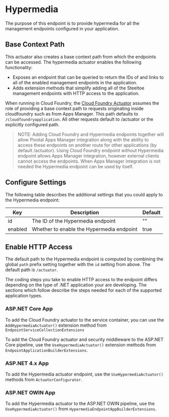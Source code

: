 # Hypermedia

The purpose of this endpoint is to provide hypermedia for all the management endpoints configured in your application.

## Base Context Path

This actuator also creates a base context path from which the endpoints can be accessed. The hypermedia actuator enables the following functionality:  
  
* Exposes an endpoint that can be queried to return the IDs of and links to all of the enabled management endpoints in the application.
* Adds extension methods that simplify adding all of the Steeltoe management endpoints with HTTP access to the application.

When running in Cloud Foundry, the [Cloud Foundry Actuator](cloud-foundry) assumes the role of providing a base context path to requests originating inside cloudfoundry such as from Apps Manager. This path defaults to `/cloudfoundryapplication`. All other requests default to /actuator or the explicitly configured path. 

>NOTE: Adding Cloud Foundry and Hypermedia endpoints together will allow Pivotal Apps Manager integration along with the ability to access these endpoints on another route for other applications (by default /actuator). Using Cloud Foundry endpoint without Hypermedia endpoint allows Apps Manager integration, however  external clients cannot access the endpoints.  When Apps Manager integration is not needed the Hypermedia endpoint can be used by itself.

## Configure Settings

The following table describes the additional settings that you could apply to the Hypermedia endpoint:

|Key|Description|Default|
|---|---|---|
|id|The ID of the Hypermedia endpoint|""|
|enabled|Whether to enable the Hypermedia endpoint|true|

## Enable HTTP Access

The default path to the Hypermedia endpoint is computed by combining the global `path` prefix setting together with the `id` setting from above. The default path is `/actuator`.

The coding steps you take to enable HTTP access to the endpoint differs depending on the type of .NET application your are developing.  The sections which follow describe the steps needed for each of the supported application types.

### ASP.NET Core App

To add the Cloud Foundry actuator to the service container, you can use the `AddHypermediaActuator()` extension method from `EndpointServiceCollectionExtensions`

To add the Cloud Foundry actuator and security middleware to the ASP.NET Core pipeline, use the `UseHypermediaActuator()`  extension methods from `EndpointApplicationBuilderExtensions`.

### ASP.NET 4.x App

To add the Hypermedia actuator endpoint, use the `UseHypermediaActuator()` methods from `ActuatorConfigurator`.

### ASP.NET OWIN App

To add the Hypermedia actuator to the ASP.NET OWIN pipeline, use the `UseHypermediaActuator()` from `HypermediaEndpointAppBuilderExtensions`.

